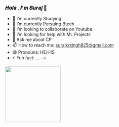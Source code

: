 ###  𝑯𝒐𝒍𝒂 , 𝑰'𝒎 𝑺𝒖𝒓𝒂𝒋 👋


- 🔭 I’m currently Studying
- 🌱 I’m currently Persuing Btech
- 👯 I’m looking to collaborate on Youtube
- 🤔 I’m looking for help with ML Projects
- 💬 Ask me about CP
- 📫 How to reach me: surajkrsingh825@gmail.com
- 😄 Pronouns: HE/HIS
- ⚡ Fun fact: ...
-->

<img height="180em" src="https://github-readme-stats.vercel.app/api?username=Suraj Kumar Singh&show_icons=true&hide_border=true&&count_private=true&include_all_commits=true" />
